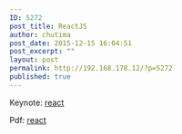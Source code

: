 ```yaml
---
ID: 5272
post_title: ReactJS
author: chutima
post_date: 2015-12-15 16:04:51
post_excerpt: ""
layout: post
permalink: http://192.168.178.12/?p=5272
published: true
---
```

Keynote: <a href="http://192.168.178.12/wp-content/uploads/2015/12/react.key" rel="">react</a>

Pdf: <a href="http://192.168.178.12/wp-content/uploads/2015/12/react.pdf" rel="">react</a>
